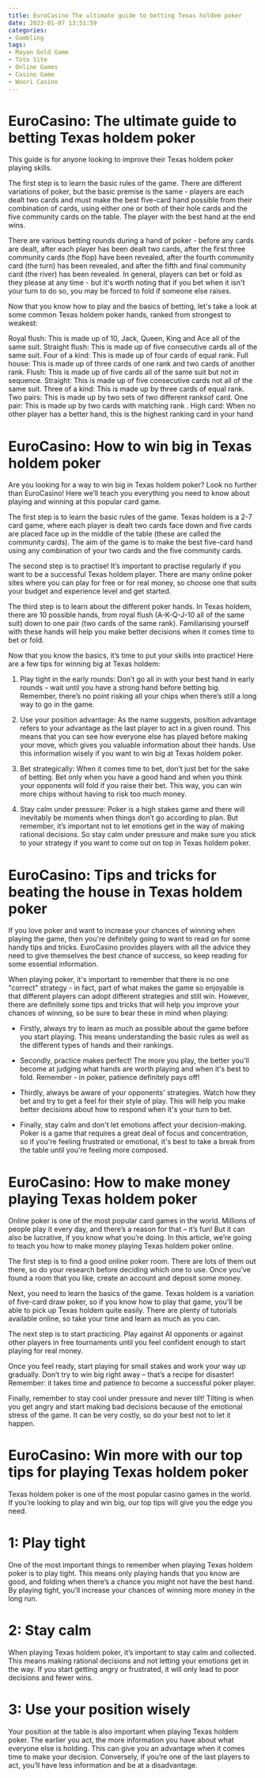 ```yaml
---
title: EuroCasino The ultimate guide to betting Texas holdem poker
date: 2023-01-07 13:51:59
categories:
- Gambling
tags:
- Mayan Gold Game
- Toto Site
- Online Games
- Casino Game
- Woori Casino
---
```



#  EuroCasino: The ultimate guide to betting Texas holdem poker

This guide is for anyone looking to improve their Texas holdem poker playing skills.

The first step is to learn the basic rules of the game. There are different variations of poker, but the basic premise is the same - players are each dealt two cards and must make the best five-card hand possible from their combination of cards, using either one or both of their hole cards and the five community cards on the table. The player with the best hand at the end wins.

There are various betting rounds during a hand of poker - before any cards are dealt, after each player has been dealt two cards, after the first three community cards (the flop) have been revealed, after the fourth community card (the turn) has been revealed, and after the fifth and final community card (the river) has been revealed. In general, players can bet or fold as they please at any time - but it's worth noting that if you bet when it isn't your turn to do so, you may be forced to fold if someone else raises.

Now that you know how to play and the basics of betting, let's take a look at some common Texas holdem poker hands, ranked from strongest to weakest:

Royal flush: This is made up of 10, Jack, Queen, King and Ace all of the same suit. Straight flush: This is made up of five consecutive cards all of the same suit. Four of a kind: This is made up of four cards of equal rank. Full house: This is made up of three cards of one rank and two cards of another rank. Flush: This is made up of five cards all of the same suit but not in sequence. Straight: This is made up of five consecutive cards not all of the same suit. Three of a kind: This is made up by three cards of equal rank. Two pairs: This is made up by two sets of two different ranksof card. One pair: This is made up by two cards with matching rank . High card: When no other player has a better hand, this is the highest ranking card in your hand

#  EuroCasino: How to win big in Texas holdem poker

Are you looking for a way to win big in Texas holdem poker? Look no further than EuroCasino! Here we’ll teach you everything you need to know about playing and winning at this popular card game.

The first step is to learn the basic rules of the game. Texas holdem is a 2-7 card game, where each player is dealt two cards face down and five cards are placed face up in the middle of the table (these are called the community cards). The aim of the game is to make the best five-card hand using any combination of your two cards and the five community cards.

The second step is to practise! It’s important to practise regularly if you want to be a successful Texas holdem player. There are many online poker sites where you can play for free or for real money, so choose one that suits your budget and experience level and get started.

The third step is to learn about the different poker hands. In Texas holdem, there are 10 possible hands, from royal flush (A-K-Q-J-10 all of the same suit) down to one pair (two cards of the same rank). Familiarising yourself with these hands will help you make better decisions when it comes time to bet or fold.

Now that you know the basics, it’s time to put your skills into practice! Here are a few tips for winning big at Texas holdem:

1. Play tight in the early rounds: Don’t go all in with your best hand in early rounds – wait until you have a strong hand before betting big. Remember, there’s no point risking all your chips when there’s still a long way to go in the game.

2. Use your position advantage: As the name suggests, position advantage refers to your advantage as the last player to act in a given round. This means that you can see how everyone else has played before making your move, which gives you valuable information about their hands. Use this information wisely if you want to win big at Texas holdem poker.

3. Bet strategically: When it comes time to bet, don’t just bet for the sake of betting. Bet only when you have a good hand and when you think your opponents will fold if you raise their bet. This way, you can win more chips without having to risk too much money.

4. Stay calm under pressure: Poker is a high stakes game and there will inevitably be moments when things don’t go according to plan. But remember, it’s important not to let emotions get in the way of making rational decisions. So stay calm under pressure and make sure you stick to your strategy if you want to come out on top in Texas holdem poker.

#  EuroCasino: Tips and tricks for beating the house in Texas holdem poker

If you love poker and want to increase your chances of winning when playing the game, then you're definitely going to want to read on for some handy tips and tricks. EuroCasino provides players with all the advice they need to give themselves the best chance of success, so keep reading for some essential information.

When playing poker, it's important to remember that there is no one "correct" strategy - in fact, part of what makes the game so enjoyable is that different players can adopt different strategies and still win. However, there are definitely some tips and tricks that will help you improve your chances of winning, so be sure to bear these in mind when playing:

- Firstly, always try to learn as much as possible about the game before you start playing. This means understanding the basic rules as well as the different types of hands and their rankings.

- Secondly, practice makes perfect! The more you play, the better you'll become at judging what hands are worth playing and when it's best to fold. Remember - in poker, patience definitely pays off!

- Thirdly, always be aware of your opponents' strategies. Watch how they bet and try to get a feel for their style of play. This will help you make better decisions about how to respond when it's your turn to bet.

- Finally, stay calm and don't let emotions affect your decision-making. Poker is a game that requires a great deal of focus and concentration, so if you're feeling frustrated or emotional, it's best to take a break from the table until you're feeling more composed.

#  EuroCasino: How to make money playing Texas holdem poker

Online poker is one of the most popular card games in the world. Millions of people play it every day, and there’s a reason for that – it’s fun! But it can also be lucrative, if you know what you’re doing. In this article, we’re going to teach you how to make money playing Texas holdem poker online.

The first step is to find a good online poker room. There are lots of them out there, so do your research before deciding which one to use. Once you’ve found a room that you like, create an account and deposit some money.

Next, you need to learn the basics of the game. Texas holdem is a variation of five-card draw poker, so if you know how to play that game, you’ll be able to pick up Texas holdem quite easily. There are plenty of tutorials available online, so take your time and learn as much as you can.

The next step is to start practicing. Play against AI opponents or against other players in free tournaments until you feel confident enough to start playing for real money.

Once you feel ready, start playing for small stakes and work your way up gradually. Don’t try to win big right away – that’s a recipe for disaster! Remember: it takes time and patience to become a successful poker player.

Finally, remember to stay cool under pressure and never tilt! Tilting is when you get angry and start making bad decisions because of the emotional stress of the game. It can be very costly, so do your best not to let it happen.

#  EuroCasino: Win more with our top tips for playing Texas holdem poker

Texas holdem poker is one of the most popular casino games in the world. If you’re looking to play and win big, our top tips will give you the edge you need.

# 1: Play tight

One of the most important things to remember when playing Texas holdem poker is to play tight. This means only playing hands that you know are good, and folding when there’s a chance you might not have the best hand. By playing tight, you’ll increase your chances of winning more money in the long run.

# 2: Stay calm

When playing Texas holdem poker, it’s important to stay calm and collected. This means making rational decisions and not letting your emotions get in the way. If you start getting angry or frustrated, it will only lead to poor decisions and fewer wins.

# 3: Use your position wisely

Your position at the table is also important when playing Texas holdem poker. The earlier you act, the more information you have about what everyone else is holding. This can give you an advantage when it comes time to make your decision. Conversely, if you’re one of the last players to act, you’ll have less information and be at a disadvantage.